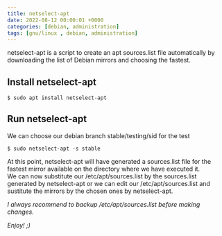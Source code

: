 ```yaml
---
title: netselect-apt
date: 2022-08-12 00:00:01 +0000
categories: [debian, administration]
tags: [gnu/linux , debian, administration]
---
```


netselect-apt is a script to create an apt sources.list file automatically by downloading the list of Debian mirrors and choosing the fastest.

## Install netselect-apt 

```shell
$ sudo apt install netselect-apt
```

## Run netselect-apt

We can choose our debian branch stable/testing/sid for the test

```shell
$ sudo netselect-apt -s stable
```

At this point, netselect-apt will have generated a sources.list file for the fastest mirror available on the directory where we have executed it.  
We can now substitute our /etc/apt/sources.list by the sources.list generated by netselect-apt or we can edit our /etc/apt/sources.list and sustitute the mirrors by the chosen ones by netselect-apt.  

*I always recommend to backup /etc/apt/sources.list before making changes.*

_Enjoy! ;)_
